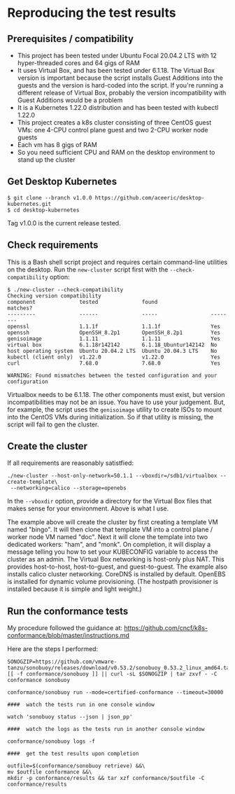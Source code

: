 # Reproducing the test results

## Prerequisites / compatibility

- This project has been tested under Ubuntu Focal 20.04.2 LTS with 12 hyper-threaded cores and 64 gigs of RAM
- It uses Virtual Box, and has been tested under 6.1.18. The Virtual Box version is important because the script installs Guest Additions into the guests and the version is hard-coded into the script. If you're running a different release of Virtual Box, probably the version incompatibility with Guest Additions would be a problem
- It is a Kubernetes 1.22.0 distribution and has been tested with kubectl 1.22.0
- This project creates a k8s cluster consisting of three CentOS guest VMs: one 4-CPU control plane guest and two 2-CPU worker node guests
- Each vm has 8 gigs of RAM
- So you need sufficient CPU and RAM on the desktop environment to stand up the cluster 

## Get Desktop Kubernetes

```shell
$ git clone --branch v1.0.0 https://github.com/aceeric/desktop-kubernetes.git
$ cd desktop-kubernetes
```

Tag v1.0.0 is the current release tested.

## Check requirements

This is a Bash shell script project and requires certain command-line utilities on the desktop. Run the `new-cluster` script first with the `--check-compatibility` option:

```shell
$ ./new-cluster --check-compatibility
Checking version compatibility
component              tested              found                 matches?
---------              ------              -----                 --------
openssl                1.1.1f              1.1.1f                Yes
openssh                OpenSSH_8.2p1       OpenSSH_8.2p1         Yes
genisoimage            1.1.11              1.1.11                Yes
virtual box            6.1.18r142142       6.1.18_Ubuntur142142  No
host operating system  Ubuntu 20.04.2 LTS  Ubuntu 20.04.3 LTS    No
kubectl (client only)  v1.22.0             v1.22.0               Yes
curl                   7.68.0              7.68.0                Yes

WARNING: Found mismatches between the tested configuration and your configuration
```

Virtualbox needs to be 6.1.18. The other components must exist, but version incompatibilities may not be an issue. You have to use your judgement. But, for example, the script uses the `genisoimage` utility to create ISOs to mount into the CentOS VMs during initialization. So if that utility is missing, the script will fail to gen the cluster. 

## Create the cluster

If all requirements are reasonably satistfied:

```shell
./new-cluster --host-only-network=50.1.1 --vboxdir=/sdb1/virtualbox --create-template\
 --networking=calico --storage=openebs
```

In the `--vboxdir` option, provide a directory for the Virtual Box files that makes sense for your environment. Above is what I use.

The example above will create the cluster by first creating a template VM named "bingo". It will then clone that template VM into a control plane / worker node VM named "doc". Next it will clone the template into two dedicated workers: "ham", and "monk". On completion, it will display a message telling you how to set your KUBECONFIG variable to access the cluster as an admin. The Virtual Box networking is host-only plus NAT. This provides host-to-host, host-to-guest, and guest-to-guest. The example also installs calico cluster networking. CoreDNS is installed by default. OpenEBS is installed for dynamic volume provisioning. (The hostpath provisioner is installed because it is simple and light weight.)

## Run the conformance tests

My procedure followed the guidance at: https://github.com/cncf/k8s-conformance/blob/master/instructions.md

Here are the steps I performed:

```shell
SONOGZIP=https://github.com/vmware-tanzu/sonobuoy/releases/download/v0.53.2/sonobuoy_0.53.2_linux_amd64.tar.gz
[[ -f conformance/sonobuoy ]] || curl -sL $SONOGZIP | tar zxvf - -C conformance sonobuoy

conformance/sonobuoy run --mode=certified-conformance --timeout=30000

####  watch the tests run in one console window

watch 'sonobuoy status --json | json_pp'

####  watch the logs as the tests run in another console window

conformance/sonobuoy logs -f

####  get the test results upon completion

outfile=$(conformance/sonobuoy retrieve) &&\
mv $outfile conformance &&\
mkdir -p conformance/results && tar xzf conformance/$outfile -C conformance/results
```
